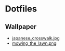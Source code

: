 # Dotfiles

## Wallpaper

- [japanese_crosswalk.jpg](https://www.reddit.com/r/wallpapers/comments/8j6b1q/japanese_crosswalk_by_arsenixc/?utm_source=share&utm_medium=web2x)
- [mowing_the_lawn.png](https://www.reddit.com/r/MinimalWallpaper/comments/b58qvf/oc_mowing_the_lawn/)
